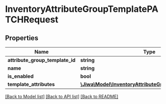 # InventoryAttributeGroupTemplatePATCHRequest

## Properties
Name | Type | Description | Notes
------------ | ------------- | ------------- | -------------
**attribute_group_template_id** | **string** |  | [optional] 
**name** | **string** |  | [optional] 
**is_enabled** | **bool** |  | [optional] 
**template_attributes** | [**\Jiwa\Model\InventoryAttributeGroupTemplateAttribute[]**](InventoryAttributeGroupTemplateAttribute.md) |  | [optional] 

[[Back to Model list]](../README.md#documentation-for-models) [[Back to API list]](../README.md#documentation-for-api-endpoints) [[Back to README]](../README.md)


